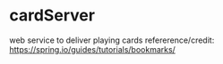 # cardServer
web service to deliver playing cards
refererence/credit: https://spring.io/guides/tutorials/bookmarks/
